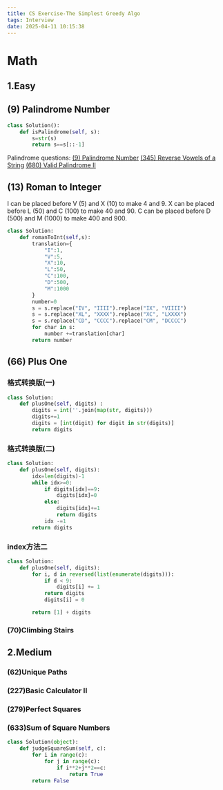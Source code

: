 ```yaml
---
title: CS Exercise-The Simplest Greedy Algo
tags: Interview
date: 2025-04-11 10:15:38
---
```


# Math

##   1.Easy


## (9) Palindrome Number

<a name="9"></a>

```python
class Solution():
    def isPalindrome(self, s):
        s=str(s)
        return s==s[::-1]
```
Palindrome questions:
[(9) Palindrome Number](/2023/09/11/Interview/CS-Tutorial/1.The-Simplest-Greedy-Algo/Math/index.html#9)
[(345) Reverse Vowels of a String](/2023/09/11/Interview/CS-Tutorial/1.The-Simplest-Greedy-Algo/Math/index.html#345)
[(680) Valid Palindrome II](/2023/09/11/Interview/CS-Tutorial/2.Mastering-Two-Pointers/Two-Pointers/index.html#680)


## (13) Roman to Integer

I can be placed before V (5) and X (10) to make 4 and 9. 
X can be placed before L (50) and C (100) to make 40 and 90. 
C can be placed before D (500) and M (1000) to make 400 and 900.

```python
class Solution:
    def romanToInt(self,s):
        translation={
            "I":1,
            "V":5,
            "X":10,
            "L":50,
            "C":100,
            "D":500,
            "M":1000
        }
        number=0
        s = s.replace("IV", "IIII").replace("IX", "VIIII")
        s = s.replace("XL", "XXXX").replace("XC", "LXXXX")
        s = s.replace("CD", "CCCC").replace("CM", "DCCCC")
        for char in s:
            number +=translation[char]
        return number
```

## (66) Plus One

### 格式转换版(一)
```python
class Solution:
    def plusOne(self, digits) :
        digits = int(''.join(map(str, digits)))
        digits+=1
        digits = [int(digit) for digit in str(digits)]
        return digits
```
### 格式转换版(二)
```python
class Solution:
    def plusOne(self, digits):
        idx=len(digits)-1
        while idx>=0:
            if digits[idx]==9:
                digits[idx]=0
            else:
                digits[idx]+=1
                return digits
            idx -=1
        return digits
```
### index方法二

```python
class Solution:
    def plusOne(self, digits): 
        for i, d in reversed(list(enumerate(digits))):
            if d < 9:
                digits[i] += 1
            return digits
            digits[i] = 0

        return [1] + digits
```

###   (70)Climbing Stairs


##   2.Medium

###   (62)Unique Paths

###   (227)Basic Calculator II

###   (279)Perfect Squares

### (633)Sum of Square Numbers

```python
class Solution(object):
    def judgeSquareSum(self, c):
        for i in range(c):
            for j in range(c):
                if i**2+j**2==c:
                    return True
        return False
```

